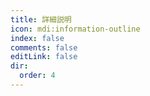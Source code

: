 ```yaml
---
title: 詳細説明
icon: mdi:information-outline
index: false
comments: false
editLink: false
dir:
  order: 4
---
```


<Catalog base='/ja-jp/manual/introduction/' />
